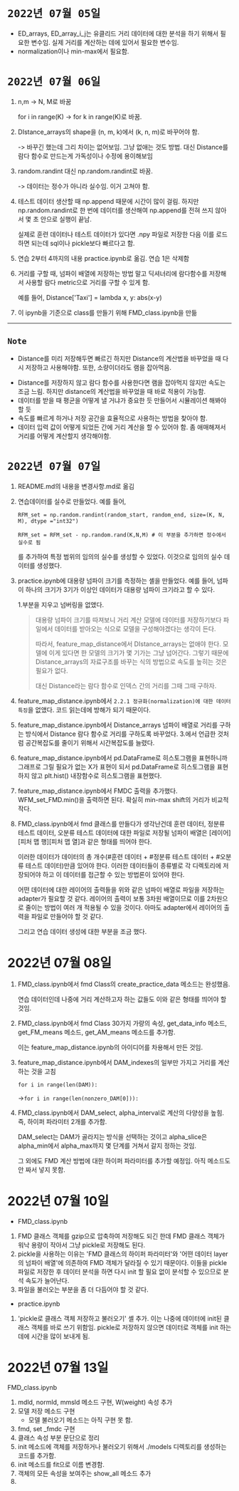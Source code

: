 # `2022년 07월 05일`

* ED_arrays, ED_array_i_j는 유클리드 거리 데이터에 대한 분석을 하기 위해서 필요한 변수임. 실제 거리를 계산하는 데에 있어서 필요한 변수임.
* normalization이나 min-max에서 필요함.

# `2022년 07월 06일`

1. n,m -> N, M로 바꿈

    for i in range(K) -> for k in range(K)로 바꿈.

2. DIstance_arrays의 shape을 (n, m, k)에서 (k, n, m)로 바꾸어야 함.

    -> 바꾸긴 했는데 그리 차이는 없어보임. 그냥 없애는 것도 방법. 대신 Distance를 람다 함수로 만드는게 가독성이나 수정에 용이해보임

3. random.randint 대신 np.random.randint로 바꿈.

    -> 데이터는 정수가 아니라 실수임. 이거 고쳐야 함.

4. 테스트 데이터 생산할 때 np.append 때문에 시간이 많이 걸림. 하지만 np.random.randint로 한 번에 데이터를 생산해여 np.append를 전혀 쓰지 않아서 몇 초 안으로 실행이 끝남.

    실제로 훈련 데이터나 테스트 데이터가 있다면 .npy 파일로 저장한 다음 이를 로드하면 되는데 sql이나 pickle보다 빠르다고 함.

5. 연습 2부터 4까지의 내용 practice.ipynb로 옮김. 연습 1은 삭제함

6. 거리를 구할 때, 넘파이 배열에 저장하는 방법 말고 딕셔너리에 람다함수를 저장해서 사용할 람다 metric으로 거리를 구할 수 있게 함.

    예를 들어, Distance['Taxi'] = lambda x, y: abs(x-y)

7. 이 ipynb을 기준으로 class를 만들기 위해 FMD_class.ipynb을 만듦

---

## `Note`

* Distance를 미리 저장해두면 빠르긴 하지만 Distance의 계산법을 바꾸었을 때 다시 저장하고 사용해야함. 또한, 소량이더라도 램을 잡아먹음.

- Distance를 저장하지 않고 람다 함수를 사용한다면 램을 잡아먹지 않지만 속도는 조금 느림. 하지만 distance의 계산법을 바꾸었을 때 바로 적용이 가능함.
- 데이터를 받을 때 평균을 어떻게 낼 거냐가 중요한 듯 만들어서 시뮬레이션 해봐야 할 듯
- 속도를 빠르게 하거나 저장 공간을 효율적으로 사용하는 방법을 찾아야 함.
- 데이터 입력 값이 어떻게 되었든 간에 거리 계산을 할 수 있어야 함.
    좀 애매해져서 거리를 어떻게 계산할지 생각해야함.

#  `2022년 07월 07일`

1. README.md의 내용을 변경사항.md로 옮김

2. 연습데이터를 실수로 만들었다. 예를 들어,

    `RFM_set = np.random.randint(random_start, random_end, size=(K, N, M), dtype ="int32")`

    `RFM_set = RFM_set - np.random.rand(K,N,M) # 이 부분을 추가하면 정수에서 실수로 됨`

    를 추가하여 특정 범위의 임의의 실수를 생성할 수 있었다. 이것으로 임의의 실수 데이터를 생성했다.

3. practice.ipynb에 대용량 넘파이 크기를 측정하는 셸을 만들었다. 예를 들어, 넘파이 하나의 크기가 3기가 이상인 데이터가 대용량 넘파이 크기라고 할 수 있다.

    1.부분을 지우고 넘버링을 없앴다.

    > 대용량 넘파이 크기를 따져보니 거리 계산 모델에 데이터를 저장하기보다 파일에서 데이터를 받아오는 식으로 모델을 구성해야겠다는 생각이 든다.
    >
    > 따라서, feature_map_distance에서 DIstance_arrays는 없애야 한다. 모델에 이게 있다면 한 모델의 크기가 몇 기가는 그냥 넘어간다. 그렇기 때문에 Distance_arrays의 자료구조를 바꾸는 식의 방법으로 속도를 높히는 것은 필요가 없다.
    >
    > 대신 Distance라는 람다 함수로 인덱스 간의 거리를 그때 그때 구하자.

4. feature_map_distance.ipynb에서 `2.2.1 정규화(normalization)에 대한 데이터 특징`을 없앴다. 코드 읽는데에 방해가 되기 때문이다.

5. feature_map_distance.ipynb에서 Distance_arrays 넘파이 배열로 거리를 구하는 방식에서 Distance 람다 함수로 거리를 구하도록 바꾸었다. 3.에서 언급한 것처럼 공간복잡도를 줄이기 위해서 시간복잡도를 늘렸다.

6. feature_map_distance.ipynb에서 pd.DataFrame로 히스토그램을 표현하니까 그래프로 그릴 필요가 없는 X가 표현이 되서 pd.DataFrame로 히스토그램을 표현하지 않고 plt.hist() 내장함수로 히스토그램을 표현했다.

7. feature_map_distance.ipynb에서 FMDC 출력을 추가했다. WFM_set_FMD.min()을 출력하면 된다. 확실히 min-max shift의 거리가 비교적 작다.

8. FMD_class.ipynb에서 fmd 클래스를 만들다가 생각난건데 훈련 데이터, 정분류 테스트 데이터, 오분류 테스트 데이터에 대한 파일로 저장될 넘파이 배열은 [레이어\]\[피처 맵 행\]\[피처 맵 열\]과 같은 형태를 띄어야 한다.

    이러한 데이터가 데이터의 총 개수(#훈련 데이터 + #정분류 테스트 데이터 + #오분류 테스트 데이터)만큼 있어야 한다. 이러한 데이터들이 종류별로 각 디렉토리에 저장되어야 하고 이 데이터를 접근할 수 있는 방법론이 있어야 한다.

    어떤 데이터에 대한 레이어의 출력들을 위와 같은 넘파이 배열로 파일을 저장하는 adapter가 필요할 것 같다. 레이어의 출력이 보통 3차원 배열이므로 이를 2차원으로 줄이는 방법이 여러 개 적용될 수 있을 것이다. 아마도 adapter에서 레이어의 출력을 파일로 만들어야 할 것 같다.

    그리고 연습 데이터 생성에 대한 부분을 조금 했다.

#  2022년 07월 08일

1. FMD_class.ipynb에서 fmd Class의 create_practice_data 메소드는 완성했음.

    연습 데이터인데 나중에 거리 계산하고자 하는 값들도 이와 같은 형태를 띄어야 할 것임.

2. FMD_class.ipynb에서 fmd Class 30가지 가량의 속성, get_data_info 메소드, get_FM_means 메소드, get_AM_means 메소드를 추가함.

    이는 feature_map_distance.ipynb의 아이디어를 차용해서 만든 것임.

3. feature_map_distance.ipynb에서 DAM_indexes의 일부만 가지고 거리를 계산하는 것을 고침

    `for i in range(len(DAM)):`

    ->`for i in range(len(nonzero_DAM[0])):`

4. FMD_class.ipynb에서 DAM_select, alpha_interval로 계산의 다양성을 높힘. 즉, 하이퍼 파라미터 2개를 추가함.

    DAM_select는 DAM가 골라지는 방식을 선택하는 것이고 alpha_slice은 alpha_min에서 alpha_max까지 몇 단계를 거쳐서 갈지 정하는 것임.

    그 외에도 FMD 계산 방법에 대한 하이퍼 파라미터를 추가할 예정임. 아직 메소드도 안 짜서 넣지 못함.

#  2022년 07월 10일

- FMD_class.ipynb

1. FMD 클래스 객체를 gzip으로 압축하여 저장해도 되긴 한데 FMD 클래스 객체가 워낙 용량이 작아서 그냥 pickle로 저장해도 된다.
2. pickle을 사용하는 이유는 'FMD 클래스의 하이퍼 파라미터'와 '어떤 데이터 layer의 넘파이 배열'에 의존하여 FMD 객체가 달라질 수 있기 때문이다. 이들을 pickle 파일로 저장한 후 데이터 분석을 하면 다시 init 할 필요 없이 분석할 수 있으므로 분석 속도가 늘어난다.
3. 파일을 불러오는 부분을 좀 더 다듬어야 할 것 같다.

* practice.ipynb

1. 'pickle로 클래스 객체 저장하고 불러오기' 셸 추가. 이는 나중에 데이터에 init된 클래스 객체를 바로 쓰기 위함임. pickle로 저장하지 않으면 데이터로 객체를 init 하는데에 시간을 많이 보내게 됨.

#  2022년 07월 13일

FMD_class.ipynb

1. mdld, normld, mmsld 메소드 구현, W(weight) 속성 추가
2. 모델 저장 메소드 구현
    * 모델 불러오기 메소드는 아직 구현 못 함.
3. fmd, set _fmdc 구현
4. 클래스 속성 부분 문단으로 정리
5. init 메소드에 객체를 저장하거나 불러오기 위해서 ./models 디렉토리를 생성하는 코드를 추가함.
6. init 메소드를 fit으로 이름 변경함.
7. 객체의 모든 속성을 보여주는 show_all 메소드 추가
8. 

